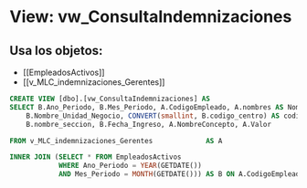 # View: vw_ConsultaIndemnizaciones

## Usa los objetos:
- [[EmpleadosActivos]]
- [[v_MLC_indemnizaciones_Gerentes]]

```sql
CREATE VIEW [dbo].[vw_ConsultaIndemnizaciones] AS
SELECT B.Ano_Periodo, B.Mes_Periodo, A.CodigoEmpleado, A.nombres AS NombreEmpleado, B.CodigoEmpresa, B.Empresa, B.CodigoMarca, B.Marca, B.Unidad_Negocio,
	B.Nombre_Unidad_Negocio, CONVERT(smallint, B.codigo_centro) AS codigo_centro, B.nombre_centro, CONVERT(smallint, B.codigo_seccion) AS codigo_seccion, 
	B.nombre_seccion, B.Fecha_Ingreso, A.NombreConcepto, A.Valor

FROM v_MLC_indemnizaciones_Gerentes				AS A

INNER JOIN (SELECT * FROM EmpleadosActivos
			WHERE Ano_Periodo = YEAR(GETDATE()) 
			AND Mes_Periodo = MONTH(GETDATE()))	AS B ON A.CodigoEmpleado = B.CodigoEmpleado

```
